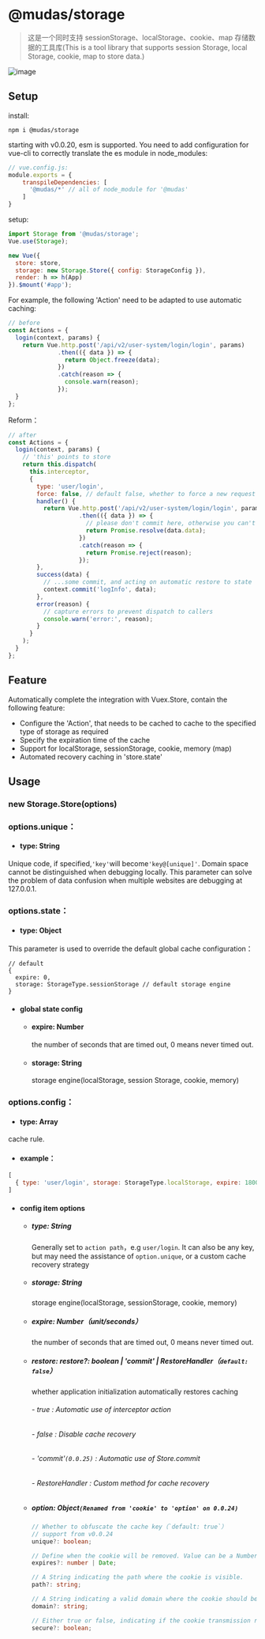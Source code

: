 # @mudas/storage

> 这是一个同时支持 sessionStorage、localStorage、cookie、map 存储数据的工具库(This is a tool library that supports session Storage, local Storage, cookie, map to store data.)

![image](https://raw.githubusercontent.com/aosnow/assets/master/img/storage.png)

## Setup
install:
```npm
npm i @mudas/storage
```

starting with v0.0.20, esm is supported. You need to add configuration for vue-cli to correctly translate the es module in node_modules:
```js
// vue.config.js:
module.exports = {
    transpileDependencies: [
      '@mudas/*' // all of node_module for '@mudas'
    ]
}
```

setup:
```js
import Storage from '@mudas/storage';
Vue.use(Storage);

new Vue({
  store: store,
  storage: new Storage.Store({ config: StorageConfig }),
  render: h => h(App)
}).$mount('#app');
```

For example, the following 'Action' need to be adapted to use automatic caching:
```js
// before
const Actions = {
  login(context, params) {
    return Vue.http.post('/api/v2/user-system/login/login', params)
              .then(({ data }) => {
                return Object.freeze(data);
              })
              .catch(reason => {
                console.warn(reason);
              });
  }
};
```
Reform：
```js
// after
const Actions = {
  login(context, params) {
    // 'this' points to store
    return this.dispatch(
      this.interceptor,
      {
        type: 'user/login',
        force: false, // default false, whether to force a new request for data
        handler() {
          return Vue.http.post('/api/v2/user-system/login/login', params)
                    .then(({ data }) => {
                      // please don't commit here, otherwise you can't automatically restore the cache to state.
                      return Promise.resolve(data.data);
                    })
                    .catch(reason => {
                      return Promise.reject(reason);
                    });
        },
        success(data) {
          // ...some commit, and acting on automatic restore to state
          context.commit('logInfo', data);
        },
        error(reason) {
          // capture errors to prevent dispatch to callers
          console.warn('error:', reason);
        }
      }
    );
  }
};
```


## Feature
Automatically complete the integration with Vuex.Store, contain the following feature:

- Configure the 'Action', that needs to be cached to cache to the specified type of storage as required
- Specify the expiration time of the cache
- Support for localStorage, sessionStorage, cookie, memory (map)
- Automated recovery caching in 'store.state'

## Usage
### new Storage.Store(options)

### options.unique：
- #### type: String
Unique code, if specified,`'key'`will become`'key@[unique]'`.
Domain space cannot be distinguished when debugging locally. This parameter can solve the problem of data confusion when multiple websites are debugging at 127.0.0.1.

### options.state：
- #### type: Object
This parameter is used to override the default global cache configuration：
```
// default
{
  expire: 0,
  storage: StorageType.sessionStorage // default storage engine
}
```
- #### global state config
  - #### expire: Number
    the number of seconds that are timed out, 0 means never timed out.
  - #### storage: String
    storage engine(localStorage, session Storage, cookie, memory)

### options.config：
- #### type: Array
cache rule.

- #### example：
```js
[
  { type: 'user/login', storage: StorageType.localStorage, expire: 1800 }
]
```
- #### config item options
  - ##### type: String
    Generally set to `action path`，e.g `user/login`.
    It can also be any key, but may need the assistance of `option.unique`, or a custom cache recovery strategy
  - ##### storage: String
    storage engine(localStorage, sessionStorage, cookie, memory)
  - ##### expire: Number（unit/seconds）
    the number of seconds that are timed out, 0 means never timed out.
  - ##### restore: restore?: boolean | 'commit' | RestoreHandler（`default: false`）
    whether application initialization automatically restores caching
    ###### - true : Automatic use of interceptor action
    ###### - false : Disable cache recovery
    ###### - 'commit'`(0.0.25)` : Automatic use of Store.commit
    ###### - RestoreHandler : Custom method for cache recovery
  - ##### option: Object`(Renamed from 'cookie' to 'option' on 0.0.24)`
    ```typescript
    // Whether to obfuscate the cache key（`default: true`）
    // support from v0.0.24
    unique?: boolean;

    // Define when the cookie will be removed. Value can be a Number which will be interpreted as days from time of creation or a Date instance. If omitted, the cookie becomes a session cookie.
    expires?: number | Date;

    // A String indicating the path where the cookie is visible.
    path?: string;

    // A String indicating a valid domain where the cookie should be visible. The cookie will also be visible to all subdomains.
    domain?: string;

    // Either true or false, indicating if the cookie transmission requires a secure protocol (https).
    secure?: boolean;
    ```
